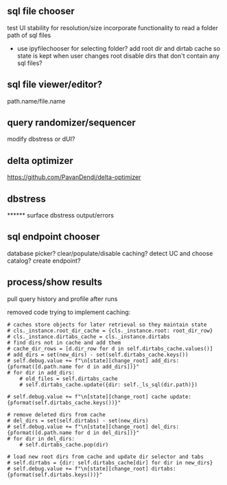 ## sql file chooser
test UI stability for resolution/size
incorporate functionality to read a folder path of sql files
- use ipyfilechooser for selecting folder?
add root dir and dirtab cache so state is kept when user changes root
disable dirs that don't contain any sql files?

## sql file viewer/editor?
path.name/file.name

## query randomizer/sequencer
modify dbstress or dUI?

## delta optimizer
https://github.com/PavanDendi/delta-optimizer

## dbstress
****** surface dbstress output/errors

## sql endpoint chooser
database picker?
clear/populate/disable caching?
detect UC and choose catalog?
create endpoint?

## process/show results
pull query history and profile after runs



removed code trying to implement caching:
```
# caches store objects for later retrieval so they maintain state
# cls._instance.root_dir_cache = {cls._instance.root: root_dir_row}
# cls._instance.dirtabs_cache = cls._instance.dirtabs
# find dirs not in cache and add them
# cache_dir_rows = [d.dir_row for d in self.dirtabs_cache.values()]
# add_dirs = set(new_dirs) - set(self.dirtabs_cache.keys())
# self.debug.value += f"\n[state][change_root] add_dirs: {pformat([d.path.name for d in add_dirs])}"
# for dir in add_dirs:
    # old_files = self.dirtabs_cache
    # self.dirtabs_cache.update({dir: self._ls_sql(dir.path)})

# self.debug.value += f"\n[state][change_root] cache update: {pformat(self.dirtabs_cache.keys())}"

# remove deleted dirs from cache
# del_dirs = set(self.dirtabs) - set(new_dirs)
# self.debug.value += f"\n[state][change_root] del_dirs: {pformat([d.path.name for d in del_dirs])}"
# for dir in del_dirs:
    # self.dirtabs_cache.pop(dir)

# load new root dirs from cache and update dir selector and tabs
# self.dirtabs = {dir: self.dirtabs_cache[dir] for dir in new_dirs}
# self.debug.value += f"\n[state][change_root] dirtabs: {pformat(self.dirtabs.keys())}"
```